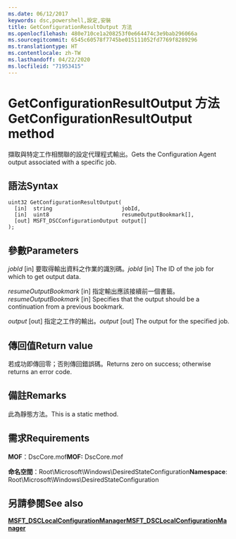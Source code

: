 ```yaml
---
ms.date: 06/12/2017
keywords: dsc,powershell,設定,安裝
title: GetConfigurationResultOutput 方法
ms.openlocfilehash: 480e710ce1a208253f0e664474c3e9bab296066a
ms.sourcegitcommit: 6545c60578f7745be015111052fd7769f8289296
ms.translationtype: HT
ms.contentlocale: zh-TW
ms.lasthandoff: 04/22/2020
ms.locfileid: "71953415"
---
```

# <a name="getconfigurationresultoutput-method"></a><span data-ttu-id="fac46-103">GetConfigurationResultOutput 方法</span><span class="sxs-lookup"><span data-stu-id="fac46-103">GetConfigurationResultOutput method</span></span>

<span data-ttu-id="fac46-104">擷取與特定工作相關聯的設定代理程式輸出。</span><span class="sxs-lookup"><span data-stu-id="fac46-104">Gets the Configuration Agent output associated with a specific job.</span></span>

## <a name="syntax"></a><span data-ttu-id="fac46-105">語法</span><span class="sxs-lookup"><span data-stu-id="fac46-105">Syntax</span></span>

```mof
uint32 GetConfigurationResultOutput(
  [in]  string                      jobId,
  [in]  uint8                       resumeOutputBookmark[],
  [out] MSFT_DSCConfigurationOutput output[]
);
```

## <a name="parameters"></a><span data-ttu-id="fac46-106">參數</span><span class="sxs-lookup"><span data-stu-id="fac46-106">Parameters</span></span>

<span data-ttu-id="fac46-107">*jobId* \[in\] 要取得輸出資料之作業的識別碼。</span><span class="sxs-lookup"><span data-stu-id="fac46-107">*jobId* \[in\] The ID of the job for which to get output data.</span></span>

<span data-ttu-id="fac46-108">*resumeOutputBookmark* \[in\] 指定輸出應該接續前一個書籤。</span><span class="sxs-lookup"><span data-stu-id="fac46-108">*resumeOutputBookmark* \[in\] Specifies that the output should be a continuation from a previous bookmark.</span></span>

<span data-ttu-id="fac46-109">*output* \[out\] 指定之工作的輸出。</span><span class="sxs-lookup"><span data-stu-id="fac46-109">*output* \[out\] The output for the specified job.</span></span>

## <a name="return-value"></a><span data-ttu-id="fac46-110">傳回值</span><span class="sxs-lookup"><span data-stu-id="fac46-110">Return value</span></span>

<span data-ttu-id="fac46-111">若成功即傳回零；否則傳回錯誤碼。</span><span class="sxs-lookup"><span data-stu-id="fac46-111">Returns zero on success; otherwise returns an error code.</span></span>

## <a name="remarks"></a><span data-ttu-id="fac46-112">備註</span><span class="sxs-lookup"><span data-stu-id="fac46-112">Remarks</span></span>

<span data-ttu-id="fac46-113">此為靜態方法。</span><span class="sxs-lookup"><span data-stu-id="fac46-113">This is a static method.</span></span>

## <a name="requirements"></a><span data-ttu-id="fac46-114">需求</span><span class="sxs-lookup"><span data-stu-id="fac46-114">Requirements</span></span>

<span data-ttu-id="fac46-115">**MOF**：DscCore.mof</span><span class="sxs-lookup"><span data-stu-id="fac46-115">**MOF:** DscCore.mof</span></span>

<span data-ttu-id="fac46-116">**命名空間**：Root\Microsoft\Windows\DesiredStateConfiguration</span><span class="sxs-lookup"><span data-stu-id="fac46-116">**Namespace**: Root\Microsoft\Windows\DesiredStateConfiguration</span></span>

## <a name="see-also"></a><span data-ttu-id="fac46-117">另請參閱</span><span class="sxs-lookup"><span data-stu-id="fac46-117">See also</span></span>

[<span data-ttu-id="fac46-118">**MSFT_DSCLocalConfigurationManager**</span><span class="sxs-lookup"><span data-stu-id="fac46-118">**MSFT_DSCLocalConfigurationManager**</span></span>](msft-dsclocalconfigurationmanager.md)
